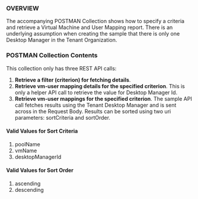 ### OVERVIEW

The accompanying POSTMAN Collection shows how to specify a criteria and retrieve a Virtual Machine and User Mapping report. There is an underlying assumption when creating the sample that there is only one Desktop Manager in the Tenant Organization.

### POSTMAN Collection Contents

This collection only has three REST API calls:

1. **Retrieve a filter (criterion) for fetching details**.
2. **Retrieve vm-user mapping details for the specified criterion**. This is only a helper API call to retrieve the value for Desktop Manager Id.
3. **Retrieve vm-user mappings for the specified criterion**. The sample API call fetches results using the Tenant Desktop Manager and is sent across in the Request Body. Results can be sorted using two uri parameters: sortCriteria and sortOrder.

#### Valid Values for Sort Criteria

1. poolName
2. vmName
3. desktopManagerId

#### Valid Values for Sort Order

1. ascending
2. descending